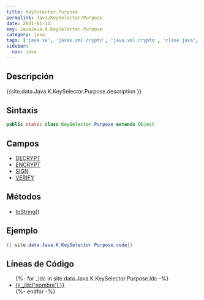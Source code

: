 ```yaml
---
title: KeySelector.Purpose
permalink: Java/KeySelector/Purpose
date: 2021-01-11
key: JavaJava.K.KeySelector.Purpose
category: java
tags: ['java se', 'javax.xml.crypto', 'java.xml.crypto', 'clase java', 'Java 1.0']
sidebar: 
  nav: java
---
```


## Descripción
{{site.data.Java.K.KeySelector.Purpose.description }}

## Sintaxis
~~~java
public static class KeySelector.Purpose extends Object
~~~

## Campos
* [DECRYPT](/Java/KeySelector/Purpose/DECRYPT)
* [ENCRYPT](/Java/KeySelector/Purpose/ENCRYPT)
* [SIGN](/Java/KeySelector/Purpose/SIGN)
* [VERIFY](/Java/KeySelector/Purpose/VERIFY)

## Métodos
* [toString()](/Java/KeySelector/Purpose/toString)

## Ejemplo
~~~java
{{ site.data.Java.K.KeySelector.Purpose.code}}
~~~

## Líneas de Código
<ul>
{%- for _ldc in site.data.Java.K.KeySelector.Purpose.ldc -%}
   <li>
       <a href="{{_ldc['url'] }}">{{ _ldc['nombre'] }}</a>
   </li>
{%- endfor -%}
</ul>
